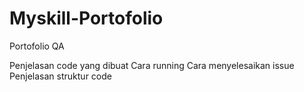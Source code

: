 # Myskill-Portofolio
Portofolio QA

Penjelasan code yang dibuat
Cara running
Cara menyelesaikan issue
Penjelasan struktur code 
